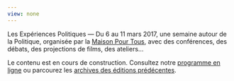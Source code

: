 ```yaml
---
view: none
---
```


Les Expériences Politiques &mdash; Du 6 au 11 mars 2017, une semaine autour de la Politique, organisée par la [Maison Pour Tous][1], avec des conférences, des débats, des projections de films, des ateliers…

Le contenu est en cours de construction. Consultez notre [programme en ligne](/programme/) ou parcourez les [archives des éditions prédécentes](/archives/).

[1]: http://www.salledesrancy.com/
